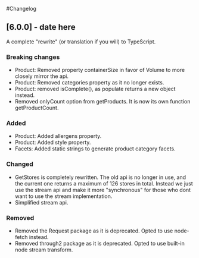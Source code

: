 #Changelog

## [6.0.0] - date here

A complete "rewrite" (or translation if you will) to TypeScript.

### Breaking changes
- Product: Removed property containerSize in favor of Volume to more closely mirror the api.
- Product: Removed categories property as it no longer exists.
- Product: removed isComplete(), as populate returns a new object instead.
- Removed onlyCount option from getProducts. It is now its own function getProductCount.

### Added
- Product: Added allergens property.
- Product: Added style property.
- Facets: Added static strings to generate product category facets.

### Changed
- GetStores is completely rewritten. The old api is no longer in use, and the current one returns a maximum of 126 stores in total. 
Instead we just use the stream api and make it more "synchronous" for those who dont want to use the stream implementation.
- Simplified stream api.

### Removed
- Removed the Request package as it is deprecated. Opted to use node-fetch instead.
- Removed through2 package as it is deprecated. Opted to use built-in node stream transform.